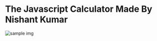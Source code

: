 ﻿# The Javascript Calculator Made By Nishant Kumar
<img alt="sample img" src="https://drive.google.com/file/d/18_LdNcUwaLc2jYgKBP0MRUPKeBYmhXUe/view?usp=sharing" align="center"/>
